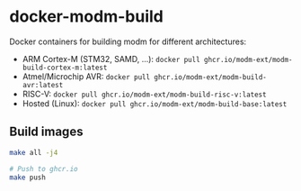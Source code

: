 # docker-modm-build

Docker containers for building modm for different architectures:

* ARM Cortex-M (STM32, SAMD, ...): `docker pull ghcr.io/modm-ext/modm-build-cortex-m:latest`
* Atmel/Microchip AVR: `docker pull ghcr.io/modm-ext/modm-build-avr:latest`
* RISC-V: `docker pull ghcr.io/modm-ext/modm-build-risc-v:latest`
* Hosted (Linux): `docker pull ghcr.io/modm-ext/modm-build-base:latest`

## Build images

```bash
make all -j4

# Push to ghcr.io
make push
```
